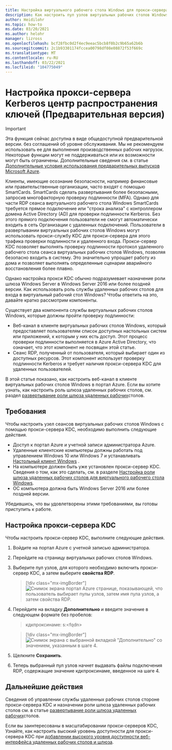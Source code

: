 ```yaml
---
title: Настройка виртуального рабочего стола Windows для прокси-сервера Kerberos центр распространения ключей Azure
description: Как настроить пул узлов виртуальных рабочих столов Windows для использования прокси-сервера Kerberos центр распространения ключей.
author: Heidilohr
ms.topic: how-to
ms.date: 03/20/2021
ms.author: helohr
manager: lizross
ms.openlocfilehash: bcf28fbc0d2f4ec9eeac5bcb8f0b2c9b65a62b6b
ms.sourcegitcommit: 2c1b93301174fccea00798df08e08872f53f669c
ms.translationtype: MT
ms.contentlocale: ru-RU
ms.lasthandoff: 03/22/2021
ms.locfileid: "104775049"
---
```

# <a name="configure-a-kerberos-key-distribution-center-proxy-preview"></a>Настройка прокси-сервера Kerberos центр распространения ключей (Предварительная версия)

> [!IMPORTANT]
> Эта функция сейчас доступна в виде общедоступной предварительной версии.
> без соглашений об уровне обслуживания. Мы не рекомендуем использовать ее для выполнения производственных рабочих нагрузок. Некоторые функции могут не поддерживаться или их возможности могут быть ограничены.
> Дополнительные сведения см. в статье [Дополнительные условия использования предварительных выпусков Microsoft Azure](https://azure.microsoft.com/support/legal/preview-supplemental-terms/).

Клиенты, имеющие осознание безопасности, например финансовые или правительственные организации, часто входят с помощью SmartCards. SmartCards сделать развертывания более безопасными, запросив многофакторную проверку подлинности (MFA). Однако для части RDP сеанса виртуального рабочего стола Windows SmartCards требуется прямое подключение или "строка анализа" с контроллером домена Active Directory (AD) для проверки подлинности Kerberos. Без этого прямого подключения пользователи не смогут автоматически входить в сеть Организации с удаленных подключений. Пользователи в развертывании виртуальных рабочих столов Windows могут использовать прокси-службу KDC для прокси-сервера для этого трафика проверки подлинности и удаленного входа. Прокси-сервер KDC позволяет выполнять проверку подлинности протокол удаленного рабочего стола сеанса виртуальных рабочих столов Windows, позволяя безопасно входить в систему. Это значительно упрощает работу из дома и позволяет выполнять определенные сценарии аварийного восстановления более плавно.

Однако настройка прокси KDC обычно подразумевает назначение роли шлюза Windows Server в Windows Server 2016 или более поздней версии. Как использовать роль службы удаленных рабочих столов для входа в виртуальный рабочий стол Windows? Чтобы ответить на это, давайте кратко рассмотрим компоненты.

Существует два компонента службы виртуальных рабочих столов Windows, которые должны пройти проверку подлинности:

- Веб-канал в клиенте виртуальных рабочих столов Windows, который предоставляет пользователям список доступных настольных систем или приложений, к которым у них есть доступ. Этот процесс проверки подлинности выполняется в Azure Active Directory, что означает, что этот компонент не посвящен этой статье.
- Сеанс RDP, полученный от пользователя, который выбирает один из доступных ресурсов. Этот компонент использует проверку подлинности Kerberos и требует наличия прокси-сервера KDC для удаленных пользователей.

В этой статье показано, как настроить веб-канал в клиенте виртуальных рабочих столов Windows в портал Azure. Если вы хотите узнать, как настроить роль шлюза удаленных рабочих столов, см. раздел [развертывание роли шлюза удаленных рабочих](/windows-server/remote/rd-gateway-role)столов.

## <a name="requirements"></a>Требования

Чтобы настроить узел сеансов виртуальных рабочих столов Windows с помощью прокси-сервера KDC, необходимо выполнить следующие действия.

- Доступ к портал Azure и учетной записи администратора Azure.
- Удаленные клиентские компьютеры должны работать под управлением Windows 10 или Windows 7 и устанавливать [Настольный клиент Windows](/windows-server/remote/remote-desktop-services/clients/windowsdesktop) .
- На компьютере должен быть уже установлен прокси-сервер KDC. Сведения о том, как это сделать, см. в разделе [Настройка роли шлюза удаленных рабочих столов для виртуального рабочего стола Windows](rd-gateway-role.md).
- ОС компьютера должна быть Windows Server 2016 или более поздней версии.

Убедившись, что вы удовлетворены этими требованиями, вы готовы приступить к работе.

## <a name="how-to-configure-the-kdc-proxy"></a>Настройка прокси-сервера KDC

Чтобы настроить прокси-сервер KDC, выполните следующие действия.

1. Войдите на портал Azure с учетной записью администратора.

2. Перейдите на страницу виртуальных рабочих столов Windows.

3. Выберите пул узлов, для которого необходимо включить прокси-сервер KDC, а затем выберите **свойства RDP**.

    > [!div class="mx-imgBorder"]
    > ![Снимок экрана портал Azure странице, показывающей, что пользователь выбирает пулы узлов, затем имя пула узлов, а затем свойства RDP.](media/rdp-properties.png)

4. Перейдите на вкладку **Дополнительно** и введите значение в следующем формате без пробелов:

    
    > кдкпроксинаме: s:\<fqdn\>
    

    > [!div class="mx-imgBorder"]
    > ![Снимок экрана с выбранной вкладкой "Дополнительно" со значением, указанным в шаге 4.](media/advanced-tab-selected.png)

5. Щелкните **Сохранить**.

6. Теперь выбранный пул узлов начнет выдавать файлы подключения RDP, содержащие значение кдкпроксинаме, введенное на шаге 4.

## <a name="next-steps"></a>Дальнейшие действия

Сведения об управлении службы удаленных рабочих столов стороне прокси-сервера KDC и назначении роли шлюза удаленных рабочих столов см. в статье [развертывание роли шлюза удаленных рабочих](/windows-server/remote/rd-gateway-role)столов.

Если вы заинтересованы в масштабировании прокси-серверов KDC, Узнайте, как настроить высокий уровень доступности для прокси-сервера KDC при [добавлении высокого уровня доступности веб-интерфейса удаленных рабочих столов и шлюза](/windows-server/remote/remote-desktop-services/rds-rdweb-gateway-ha).
